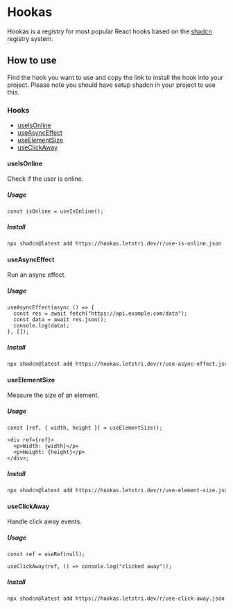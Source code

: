 # Hookas

Hookas is a registry for most popular React hooks based on the [shadcn](https://ui.shadcn.com/) registry system.

## How to use

Find the hook you want to use and copy the link to install the hook into your project. Please note you should have setup shadcn in your project to use this.

### Hooks

- [useIsOnline](#useisonline)
- [useAsyncEffect](#useasynceffect)
- [useElementSize](#useelementsize)
- [useClickAway](#useclickaway)

#### useIsOnline

Check if the user is online.

##### Usage

```tsx
const isOnline = useIsOnline();
```

##### Install

```bash
npx shadcn@latest add https://hookas.letstri.dev/r/use-is-online.json
```

#### useAsyncEffect

Run an async effect.

##### Usage

```tsx
useAsyncEffect(async () => {
  const res = await fetch("https://api.example.com/data");
  const data = await res.json();
  console.log(data);
}, []);
```

##### Install

```bash
npx shadcn@latest add https://hookas.letstri.dev/r/use-async-effect.json
```

#### useElementSize

Measure the size of an element.

##### Usage

```tsx
const [ref, { width, height }] = useElementSize();

<div ref={ref}>
  <p>Width: {width}</p>
  <p>Height: {height}</p>
</div>;
```

##### Install

```bash
npx shadcn@latest add https://hookas.letstri.dev/r/use-element-size.json
```

#### useClickAway

Handle click away events.

##### Usage

```tsx
const ref = useRef(null);

useClickAway(ref, () => console.log("clicked away"));
```

##### Install

```bash
npx shadcn@latest add https://hookas.letstri.dev/r/use-click-away.json
```
